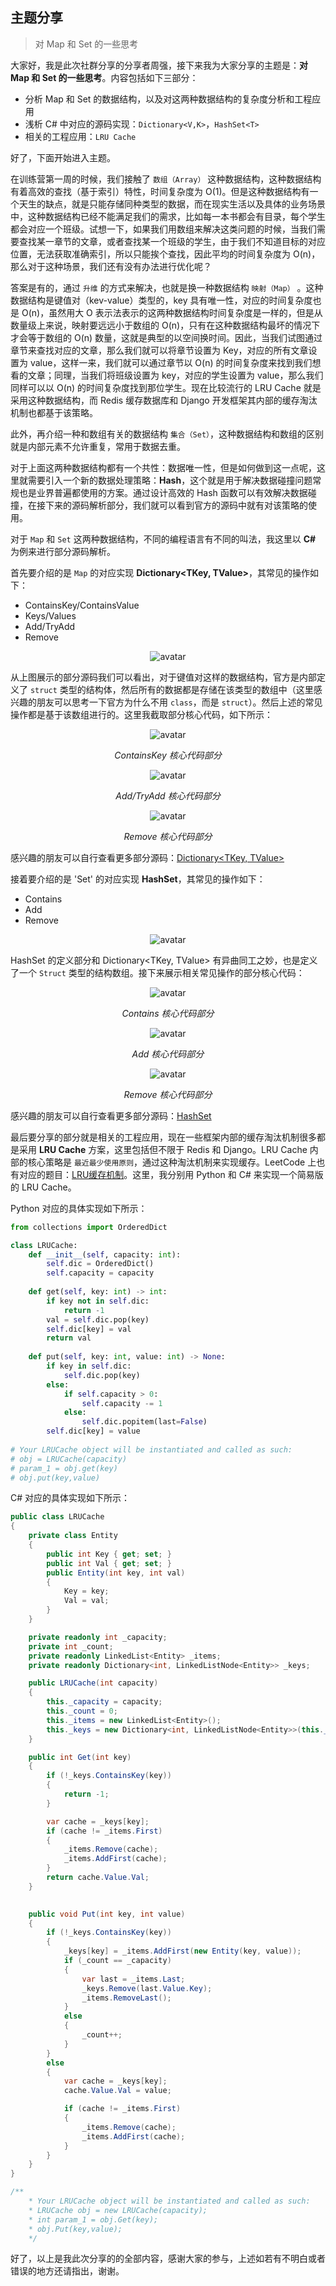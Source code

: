 
## 主题分享

> 对 Map 和 Set 的一些思考

大家好，我是此次社群分享的分享者周强，接下来我为大家分享的主题是：**对 Map 和 Set 的一些思考**。内容包括如下三部分：

- 分析 Map 和 Set 的数据结构，以及对这两种数据结构的复杂度分析和工程应用
- 浅析 C# 中对应的源码实现：`Dictionary<V,K>`，`HashSet<T>`
- 相关的工程应用：`LRU Cache`

好了，下面开始进入主题。

在训练营第一周的时候，我们接触了 `数组（Array）` 这种数据结构，这种数据结构有着高效的查找（基于索引）特性，时间复杂度为 O(1)。但是这种数据结构有一个天生的缺点，就是只能存储同种类型的数据，而在现实生活以及具体的业务场景中，这种数据结构已经不能满足我们的需求，比如每一本书都会有目录，每个学生都会对应一个班级。试想一下，如果我们用数组来解决这类问题的时候，当我们需要查找某一章节的文章，或者查找某一个班级的学生，由于我们不知道目标的对应位置，无法获取准确索引，所以只能挨个查找，因此平均的时间复杂度为 O(n)，那么对于这种场景，我们还有没有办法进行优化呢？

答案是有的，通过 `升维` 的方式来解决，也就是换一种数据结构 `映射（Map）` 。这种数据结构是键值对（kev-value）类型的，key 具有唯一性，对应的时间复杂度也是 O(n)，虽然用大 O 表示法表示的这两种数据结构时间复杂度是一样的，但是从数量级上来说，映射要远远小于数组的 O(n)，只有在这种数据结构最坏的情况下才会等于数组的 O(n) 数量，这就是典型的以空间换时间。因此，当我们试图通过章节来查找对应的文章，那么我们就可以将章节设置为 Key，对应的所有文章设置为 value，这样一来，我们就可以通过章节以 O(n) 的时间复杂度来找到我们想看的文章；同理，当我们将班级设置为 key，对应的学生设置为 value，那么我们同样可以以 O(n) 的时间复杂度找到那位学生。现在比较流行的 LRU Cache 就是采用这种数据结构，而 Redis 缓存数据库和 Django 开发框架其内部的缓存淘汰机制也都基于该策略。

此外，再介绍一种和数组有关的数据结构 `集合（Set）`，这种数据结构和数组的区别就是内部元素不允许重复，常用于数据去重。

对于上面这两种数据结构都有一个共性：数据唯一性，但是如何做到这一点呢，这里就需要引入一个新的数据处理策略：**Hash**，这个就是用于解决数据碰撞问题常规也是业界普遍都使用的方案。通过设计高效的 Hash 函数可以有效解决数据碰撞，在接下来的源码解析部分，我们就可以看到官方的源码中就有对该策略的使用。

对于 `Map` 和 `Set` 这两种数据结构，不同的编程语言有不同的叫法，我这里以 **C#** 为例来进行部分源码解析。

首先要介绍的是 `Map` 的对应实现 **Dictionary<TKey, TValue>**，其常见的操作如下：

- ContainsKey/ContainsValue
- Keys/Values
- Add/TryAdd
- Remove

<div align='center'>

![avatar](images/00.png)

</div>

从上图展示的部分源码我们可以看出，对于键值对这样的数据结构，官方是内部定义了 `struct` 类型的结构体，然后所有的数据都是存储在该类型的数组中（这里感兴趣的朋友可以思考一下官方为什么不用 `class`，而是 `struct`）。然后上述的常见操作都是基于该数组进行的。这里我截取部分核心代码，如下所示：

<div align='center'>

![avatar](images/01.png)

*ContainsKey 核心代码部分*

![avatar](images/02.png)

*Add/TryAdd 核心代码部分*

![avatar](images/03.png)

*Remove 核心代码部分*

</div>

感兴趣的朋友可以自行查看更多部分源码：[Dictionary<TKey, TValue>](https://source.dot.net/#System.Private.CoreLib/shared/System/Collections/Generic/Dictionary.cs,d3599058f8d79be0)

接着要介绍的是 'Set' 的对应实现 **HashSet<T>**，其常见的操作如下：

- Contains
- Add
- Remove

<div align='center'>

![avatar](images/04.png)

</div>

HashSet<T> 的定义部分和 Dictionary<TKey, TValue> 有异曲同工之妙，也是定义了一个 `Struct` 类型的结构数组。接下来展示相关常见操作的部分核心代码：

<div align='center'>

![avatar](images/05.png)

*Contains 核心代码部分*

![avatar](images/06.png)

*Add 核心代码部分*

![avatar](images/07.png)

*Remove 核心代码部分*

</div>

感兴趣的朋友可以自行查看更多部分源码：[HashSet<T>](https://source.dot.net/#System.Collections/System/Collections/Generic/HashSet.cs,2d265edc718b158b)

最后要分享的部分就是相关的工程应用，现在一些框架内部的缓存淘汰机制很多都是采用 **LRU Cache** 方案，这里包括但不限于 Redis 和 Django。LRU Cache 内部的核心策略是 `最近最少使用原则`，通过这种淘汰机制来实现缓存。LeetCode 上也有对应的题目：[LRU缓存机制](https://leetcode.com/problems/lru-cache/)。这里，我分别用 Python 和 C# 来实现一个简易版的 LRU Cache。

Python 对应的具体实现如下所示：

```python
from collections import OrderedDict

class LRUCache:
    def __init__(self, capacity: int):
        self.dic = OrderedDict()
        self.capacity = capacity
        
    def get(self, key: int) -> int:
        if key not in self.dic:
            return -1
        val = self.dic.pop(key)
        self.dic[key] = val
        return val
        
    def put(self, key: int, value: int) -> None:
        if key in self.dic:
            self.dic.pop(key)
        else:
            if self.capacity > 0:
                self.capacity -= 1
            else:
                self.dic.popitem(last=False)
        self.dic[key] = value
        
# Your LRUCache object will be instantiated and called as such:
# obj = LRUCache(capacity)
# param_1 = obj.get(key)
# obj.put(key,value)
```

C# 对应的具体实现如下所示：

```C#
public class LRUCache
{
    private class Entity
    {
        public int Key { get; set; }
        public int Val { get; set; }
        public Entity(int key, int val)
        {
            Key = key;
            Val = val;
        }
    }

    private readonly int _capacity;
    private int _count;
    private readonly LinkedList<Entity> _items;
    private readonly Dictionary<int, LinkedListNode<Entity>> _keys;

    public LRUCache(int capacity)
    {
        this._capacity = capacity;
        this._count = 0;
        this._items = new LinkedList<Entity>();
        this._keys = new Dictionary<int, LinkedListNode<Entity>>(this._capacity);
    }

    public int Get(int key)
    {
        if (!_keys.ContainsKey(key))
        {
            return -1;
        }

        var cache = _keys[key];
        if (cache != _items.First)
        {
            _items.Remove(cache);
            _items.AddFirst(cache);
        }
        return cache.Value.Val;
    }
    

    public void Put(int key, int value)
    {
        if (!_keys.ContainsKey(key))
        {
            _keys[key] = _items.AddFirst(new Entity(key, value));
            if (_count == _capacity)
            {
                var last = _items.Last;
                _keys.Remove(last.Value.Key);
                _items.RemoveLast();
            }
            else
            {
                _count++;
            }
        }
        else
        {
            var cache = _keys[key];
            cache.Value.Val = value;

            if (cache != _items.First)
            {
                _items.Remove(cache);
                _items.AddFirst(cache);
            }
        }
    }
}

/**
    * Your LRUCache object will be instantiated and called as such:
    * LRUCache obj = new LRUCache(capacity);
    * int param_1 = obj.Get(key);
    * obj.Put(key,value);
    */
```

好了，以上是我此次分享的的全部内容，感谢大家的参与，上述如若有不明白或者错误的地方还请指出，谢谢。